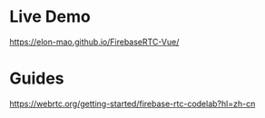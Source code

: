 # Live Demo
https://elon-mao.github.io/FirebaseRTC-Vue/

# Guides
https://webrtc.org/getting-started/firebase-rtc-codelab?hl=zh-cn
